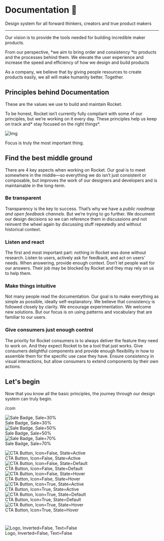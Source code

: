 
# Documentation 🚀

Design system for all forward thinkers, creators and true product makers

---

Our vision is to provide the tools needed for building incredible maker products.

From our perspective, *we aim to bring order and consistency *to products and the processes behind them. We elevate the user experience and increase the speed and efficiency of how we design and build products

As a company, we believe that by giving people resources to create products easily, we all will make humanity better. Together.

## Principles behind Documentation

These are the values we use to build and maintain Rocket.

To be honest, Rocket isn’t currently fully compliant with some of our principles, but we’re working on it every day. These principles help us keep on track and* stay focused on the right things*.

![Img](https://studio-assets.supernova.io/design-systems/14533/9289758a-6300-472a-bbc6-a57098081abf.jpeg?Expires=1990828800&Policy=eyJTdGF0ZW1lbnQiOlt7IlJlc291cmNlIjoiaHR0cHM6Ly9zdHVkaW8tYXNzZXRzLnN1cGVybm92YS5pby9kZXNpZ24tc3lzdGVtcy8xNDUzMy85Mjg5NzU4YS02MzAwLTQ3MmEtYmJjNi1hNTcwOTgwODFhYmYuanBlZyIsIkNvbmRpdGlvbiI6eyJEYXRlTGVzc1RoYW4iOnsiQVdTOkVwb2NoVGltZSI6MTk5MDgyODgwMH19fV19&Signature=E9DL6D-ZtS~4qaH18y5tnHC4gtpQUzZb85NmDFMuezn~MaWHPSumzBv6tXkxGqSgGyKh~9FaYnbfHkcJhU~4F~jdbuY70gbRxUpvnBtyCpz8o0mci-d2A9WoIZ3RGl11izD3c2WMfUaKhSaFlUw8cTGP-9vrqeUi58O2P4zYT9eAeyvOIFzQXgIgljhxiB9mIVU5a4j1vDL8ntJpagEZukKRskOgMrrB4LNQ-nRsvXFF7W5C5EkdoZPZf4jFxcQu2Yj6M9-bqNBXubYMsYYhEXqvqUOAnYVaE59E5PSSe43HKv2gp1ajSJ3ttHtTtCITO8Vyfh1FoTl03Z18ki8iZg__&Key-Pair-Id=APKAJGK34LCCAUR7N6LA)

Focus is truly the most important thing.

## Find the best middle ground

There are 4 key aspects when working on Rocket. Our goal is to meet somewhere in the middle—so everything we do isn’t just consistent or composable, but improves the work of our designers and developers and is maintainable in the long-term.

### Be transparent

Transparency is the key to success. That’s why we have a *public roadmap and open feedback channels*. But we’re trying to go further. We document our design decisions so we can reference them in discussions and not reinvent the wheel again by discussing stuff repeatedly and without historical context.

### Listen and react

The first and most important part: nothing in Rocket was done without research. Listen to users, actively ask for feedback, and act on users’ needs. When answering, provide enough context. Don’t let people wait for our answers. Their job may be blocked by Rocket and they may rely on us to help them.

### Make things intuitive

Not many people read the documentation. Our goal is to make everything as simple as possible, ideally self-explanatory. We believe that consistency is followed closely by clarity. We encourage experimentation. We welcome new solutions. But our focus is on using patterns and vocabulary that are familiar to our users.

### Give consumers just enough control

The priority for Rocket consumers is to always deliver the feature they need to work on. And they expect Rocket to be a tool that just works. Give consumers delightful components and provide enough flexibility in how to assemble them for the specific use case they have. Ensure consistency in visual interactions, but allow consumers to extend components by their own actions.

## Let's begin

Now that you know all the basic principles, the journey through our design system can truly begin.

/com

  
![Sale Badge, Sale=30%](https://studio-assets.supernova.io/design-systems/14533/dad5d8fe-1834-4685-8576-70a337bb8820.png?Expires=1990828800&Policy=eyJTdGF0ZW1lbnQiOlt7IlJlc291cmNlIjoiaHR0cHM6Ly9zdHVkaW8tYXNzZXRzLnN1cGVybm92YS5pby9kZXNpZ24tc3lzdGVtcy8xNDUzMy9kYWQ1ZDhmZS0xODM0LTQ2ODUtODU3Ni03MGEzMzdiYjg4MjAucG5nIiwiQ29uZGl0aW9uIjp7IkRhdGVMZXNzVGhhbiI6eyJBV1M6RXBvY2hUaW1lIjoxOTkwODI4ODAwfX19XX0_&Signature=D8vM8jlNiyBzr5jUZA726q2fCWkX4SFtBndejarJ1V3auKnBSEEKdLgx6KdLiVB1zql9yeDrAqJF6hjI-TAbA3WqBy5aJG648m2U0xQwMhsq510GRTIz1yndi4nglMXZq2wQqlRygkS-YRNGxVI5ZPlolVcH737b0JE56EWC6eGrfJ05LEsg0X579F5zFAm5vA4XyAPdJq89~petiqedlUIm3LmzYHbhOvkv~uKdy0a-~Bks~w7t8Rie0Y~BxmJ5husl94J16cKAF8HOzt57CvjGDi8Gh9EZZlHtsC~OalcDqPnSwEcoqmPYms9v5xHjZSuIe2Crv1kl5R6JcM253Q__&Key-Pair-Id=APKAJGK34LCCAUR7N6LA)  
Sale Badge, Sale=30%  
![Sale Badge, Sale=50%](https://studio-assets.supernova.io/design-systems/14533/85be847f-53f9-4fab-a3e9-6726f522b5e3.png?Expires=1990828800&Policy=eyJTdGF0ZW1lbnQiOlt7IlJlc291cmNlIjoiaHR0cHM6Ly9zdHVkaW8tYXNzZXRzLnN1cGVybm92YS5pby9kZXNpZ24tc3lzdGVtcy8xNDUzMy84NWJlODQ3Zi01M2Y5LTRmYWItYTNlOS02NzI2ZjUyMmI1ZTMucG5nIiwiQ29uZGl0aW9uIjp7IkRhdGVMZXNzVGhhbiI6eyJBV1M6RXBvY2hUaW1lIjoxOTkwODI4ODAwfX19XX0_&Signature=d2OPpwSqnLj2ceqn8g2YunicCUEMcK6ZFtD6wrVyceynHTQlG~uGAPRjnCKNxc0qjGgmcLvbmIbi9KCgYI6ZcIelbuksZajmWbAdRBwZ~t2EmQd0kzmcWpqFj6nvk5Dw83TGQnZfPBK37tdL2gv~EwuBV8Vy6KI993mcglsXagO5JJLP-Kli939Z-15QS~s1n97tSioP4OTsnAn8d7D3h~PnUCNDrR-xzMlQAETsUTFlDUHxmBJuUAjmZakKyt6gGMPLZ9ao~AQP-qt3FnGcY-iO1obVvF~uU5RbwHKoICsd9mMFURgs9d4L56EN3brgX36NMP0ILmbSBL0MdmYuGA__&Key-Pair-Id=APKAJGK34LCCAUR7N6LA)  
Sale Badge, Sale=50%  
![Sale Badge, Sale=70%](https://studio-assets.supernova.io/design-systems/14533/2c8999b4-d1c8-455e-adee-1e394f69863a.png?Expires=1990828800&Policy=eyJTdGF0ZW1lbnQiOlt7IlJlc291cmNlIjoiaHR0cHM6Ly9zdHVkaW8tYXNzZXRzLnN1cGVybm92YS5pby9kZXNpZ24tc3lzdGVtcy8xNDUzMy8yYzg5OTliNC1kMWM4LTQ1NWUtYWRlZS0xZTM5NGY2OTg2M2EucG5nIiwiQ29uZGl0aW9uIjp7IkRhdGVMZXNzVGhhbiI6eyJBV1M6RXBvY2hUaW1lIjoxOTkwODI4ODAwfX19XX0_&Signature=j7ctLyir5drGT8z~iClm9gBTeWUf~rDmTbqAmnP8c9tHBKb5A3o0O-lwdYr8ExKI7j2Iyy3zGLsLZBfnzcph9ljrUi~7NJiwhCtWjn5hcx~w9HaE3p5DAOlDGXKThK~21vfrEAz33BEMNo-rnqBbXn1t0Bu1EZAYvYbucKjRo0wfmjdaUFA8x4DN60Tquuj3cvl-aHyMZla2W9kyS7k7fQlxwK0VJdzAUJ8ft8sCx5hZSYkQ5P6Swc87P96fz2sYKvvlneDWkGCuh3wwbpIgUvDNkFtSfBWg79uIZtUcXw~U3ObuECniTMIKCJ9Njg96LRU7Xhi5ovoP9GbiaUeubg__&Key-Pair-Id=APKAJGK34LCCAUR7N6LA)  
Sale Badge, Sale=70%  


  
![CTA Button, Icon=False, State=Active](https://studio-assets.supernova.io/design-systems/14533/6d8dff38-6a48-47ad-a405-a2e340b0b1e3.png?Expires=1990828800&Policy=eyJTdGF0ZW1lbnQiOlt7IlJlc291cmNlIjoiaHR0cHM6Ly9zdHVkaW8tYXNzZXRzLnN1cGVybm92YS5pby9kZXNpZ24tc3lzdGVtcy8xNDUzMy82ZDhkZmYzOC02YTQ4LTQ3YWQtYTQwNS1hMmUzNDBiMGIxZTMucG5nIiwiQ29uZGl0aW9uIjp7IkRhdGVMZXNzVGhhbiI6eyJBV1M6RXBvY2hUaW1lIjoxOTkwODI4ODAwfX19XX0_&Signature=EzFl1JGT7k-gbPsfjiOYxD6GpAGB2750vIYTWnpinWgr6pgdpPZYa-F99xsA~9b935vrl~bQ0cRTenSp-B51ZwbmyyfJ79cbZ7rN-rctQSpCwX5TN39KaT5aYbr~No0LiM4Ja9S6dO0mwlqKNucCs7UtiW7B5f~oEONOv84KYLWxqVGcEWC~3Ij7~m4SzS5putl5WoeZDc9~wQ4pUS-7k6muuiUP5S5Th9Rs3UBhXdpt0RZR8saFXmXq3sUEJ99qm2CybKlfxzn~eNYHhjYaoZRPC-BzsO-IcMBf7sx7UV1as4Y7uMyZ59eJiSZ~T2WNG-9203FuA4gkDbhITJLJrg__&Key-Pair-Id=APKAJGK34LCCAUR7N6LA)  
CTA Button, Icon=False, State=Active  
![CTA Button, Icon=False, State=Default](https://studio-assets.supernova.io/design-systems/14533/38b12214-1170-433e-8424-7e030f2ce358.png?Expires=1990828800&Policy=eyJTdGF0ZW1lbnQiOlt7IlJlc291cmNlIjoiaHR0cHM6Ly9zdHVkaW8tYXNzZXRzLnN1cGVybm92YS5pby9kZXNpZ24tc3lzdGVtcy8xNDUzMy8zOGIxMjIxNC0xMTcwLTQzM2UtODQyNC03ZTAzMGYyY2UzNTgucG5nIiwiQ29uZGl0aW9uIjp7IkRhdGVMZXNzVGhhbiI6eyJBV1M6RXBvY2hUaW1lIjoxOTkwODI4ODAwfX19XX0_&Signature=g063lX5R30H3YMdH2YPzlpnMGA2OBYJotqo-WdYKkXlEuET6IRGMRf4~VmLUEDhjY2iB6YPX0kAwXui3DFVc8tyzl5tp9RExr~6ksPM9ZbfvO-XGkoQNGwf75bOMc6fYRYx8I3Hz8ju~IltwX-50zMw1A2gQw9K0a43NYooXeARB8VOG2NujaGKChYm8dKnX7e45Iy6Jp9NN3mQHQsa6CIt3wnECwyKSyPmrUttrfgB0umuE-gzbhabYAyJNeSLbPyGehMPYk0cLotV9GF8XAPbDBRZUEs9YxTF~X5QaFu-INiFiBjOUZVlyX89MUTUlEyO4jIAeiVJygZVxJ5R5kA__&Key-Pair-Id=APKAJGK34LCCAUR7N6LA)  
CTA Button, Icon=False, State=Default  
![CTA Button, Icon=False, State=Hover](https://studio-assets.supernova.io/design-systems/14533/f89f2d87-eac7-4e16-b950-dddb548b84d3.png?Expires=1990828800&Policy=eyJTdGF0ZW1lbnQiOlt7IlJlc291cmNlIjoiaHR0cHM6Ly9zdHVkaW8tYXNzZXRzLnN1cGVybm92YS5pby9kZXNpZ24tc3lzdGVtcy8xNDUzMy9mODlmMmQ4Ny1lYWM3LTRlMTYtYjk1MC1kZGRiNTQ4Yjg0ZDMucG5nIiwiQ29uZGl0aW9uIjp7IkRhdGVMZXNzVGhhbiI6eyJBV1M6RXBvY2hUaW1lIjoxOTkwODI4ODAwfX19XX0_&Signature=UdkOborTDGl16bJZ2nxlwrGp8xBkqVcnhHTIeHVo14m8dBYz2yuKgR~glieqpo7hjvAhS920pLoJ041hELi9B6JGM6ZNGFrs2K4OWSKHq3DqmwWb0mt4Or04PMXa6HXzZ1ytmQwSlcSfvlmNcFnfmfnffkQrdCFXVN77UC96EUDRH72I2VbRhuNNC672e4Y3ZucCoqAYSslyQWMWe-OQ6V8M9w-v6CXIpS36O~XOkYxzwXMYNrtt9nP6HnwrzEL-oYdJNvOfrWbNhejb1D1DUR1ApD4-GicUce7wEG3RxB9XbI8Gexx2vzPJOoNHADQZoHkqpRCgvUtyCdcSDlFfYQ__&Key-Pair-Id=APKAJGK34LCCAUR7N6LA)  
CTA Button, Icon=False, State=Hover  
![CTA Button, Icon=True, State=Active](https://studio-assets.supernova.io/design-systems/14533/16e5c24c-e8e8-4650-bebc-28daccba5d50.png?Expires=1990828800&Policy=eyJTdGF0ZW1lbnQiOlt7IlJlc291cmNlIjoiaHR0cHM6Ly9zdHVkaW8tYXNzZXRzLnN1cGVybm92YS5pby9kZXNpZ24tc3lzdGVtcy8xNDUzMy8xNmU1YzI0Yy1lOGU4LTQ2NTAtYmViYy0yOGRhY2NiYTVkNTAucG5nIiwiQ29uZGl0aW9uIjp7IkRhdGVMZXNzVGhhbiI6eyJBV1M6RXBvY2hUaW1lIjoxOTkwODI4ODAwfX19XX0_&Signature=JT7GUD98YSf1ZZ498omIGMlDVP0Sl7FEoE3FtR3E4kMEgeoUuA5GBP-8aFx0sOB18lO-RyuVrcEWrU2QkHWtM3fwKGhCis-JEnXOcsgf35Z7N8oKwEfAj2A6XU84yjpg9BKxGPSnAKNVvW0xsHt8HkJl7beVmg4VzxRyWE9oUBv18y6VRwA~-Oad5ySSIzJ0iqfrWwfkeVhno2AoNeNexSfamg02dXk1NGseqWfs86zf~iNtsrwVWZkD1EgUD0RIgghx04AUhFtiSKkOVujNp9nansh-khRB3VH3YePJLkNePv4tzaYHPbzQkZ~649jurzWWstQizhhtCD94V8toUA__&Key-Pair-Id=APKAJGK34LCCAUR7N6LA)  
CTA Button, Icon=True, State=Active  
![CTA Button, Icon=True, State=Default](https://studio-assets.supernova.io/design-systems/14533/8f7a5594-c852-43e6-9524-1f556ae7b1a7.png?Expires=1990828800&Policy=eyJTdGF0ZW1lbnQiOlt7IlJlc291cmNlIjoiaHR0cHM6Ly9zdHVkaW8tYXNzZXRzLnN1cGVybm92YS5pby9kZXNpZ24tc3lzdGVtcy8xNDUzMy84ZjdhNTU5NC1jODUyLTQzZTYtOTUyNC0xZjU1NmFlN2IxYTcucG5nIiwiQ29uZGl0aW9uIjp7IkRhdGVMZXNzVGhhbiI6eyJBV1M6RXBvY2hUaW1lIjoxOTkwODI4ODAwfX19XX0_&Signature=hA8OQiANGwbfQEAi~S53F8P2d-0tA0Ijv3j7BSBLcmL808LZXd5N6O3ln3m0Ax357unSzCsVAhJOENsNkM-A1ifJfeSbzU4u02SXeLw8Bl-277Y3Z1Xqmej3WwkOFKbN-dhjhsG3Lm5rGXwhuI~IUfrSQY6CrkdOMsRGAMVLWoivwZ~ShJ1LeOGrvMZd-IYgzcCwi7nkes7VoiqnyXl0eEYzA6gZq2qR6I7tI-dExLQBuPXm4oEyfbJZiYCLNY7eqiAH8m-V1lANcvTLQCxlW0-9DCYE6p9JfLv~eTEkZKQAaA3qOVFlIodoxa5mJJP5vueEg97hFYCKmwIAvN22aA__&Key-Pair-Id=APKAJGK34LCCAUR7N6LA)  
CTA Button, Icon=True, State=Default  
![CTA Button, Icon=True, State=Hover](https://studio-assets.supernova.io/design-systems/14533/697edd98-15dd-4f51-8ef9-b698a10f5912.png?Expires=1990828800&Policy=eyJTdGF0ZW1lbnQiOlt7IlJlc291cmNlIjoiaHR0cHM6Ly9zdHVkaW8tYXNzZXRzLnN1cGVybm92YS5pby9kZXNpZ24tc3lzdGVtcy8xNDUzMy82OTdlZGQ5OC0xNWRkLTRmNTEtOGVmOS1iNjk4YTEwZjU5MTIucG5nIiwiQ29uZGl0aW9uIjp7IkRhdGVMZXNzVGhhbiI6eyJBV1M6RXBvY2hUaW1lIjoxOTkwODI4ODAwfX19XX0_&Signature=MZKTmpRvmoQ2W9SPy9Ob2R1bjBFRUyHIqMNyArADLaK8f5ufZTSXeIufqswZqJXMD7HpLYzzlpGd4jyf2zt5YBQq4qIrUrJTaBJGcrSic0QtsbQVjl7DZWbZdMRfSsVnxHhUu8ScveY0CSGzcLl-AIUfd68e5rlSvXrtoO26WXA8i-28WfF4ZDXq9um28BZKiE9tIQDqR1sUbiN~7JcOI82IX3QKPqoxPM7C10RZOcvG~XFZBYGjGbA5W~evJTJM9iH6iepMJqIwJ9hqkBrPQYYJI21HWeZLzu6vRtAnzd05EDqcwmHAx-7KN5Rrsw25OHNu08vr1VStGMRgmIpvIg__&Key-Pair-Id=APKAJGK34LCCAUR7N6LA)  
CTA Button, Icon=True, State=Hover  


```javascript  
  
```

  
![Logo, Inverted=False, Text=False](https://studio-assets.supernova.io/design-systems/14533/33e2eb7e-2f3d-42fb-8f2d-da873944ef7d.png?Expires=1990828800&Policy=eyJTdGF0ZW1lbnQiOlt7IlJlc291cmNlIjoiaHR0cHM6Ly9zdHVkaW8tYXNzZXRzLnN1cGVybm92YS5pby9kZXNpZ24tc3lzdGVtcy8xNDUzMy8zM2UyZWI3ZS0yZjNkLTQyZmItOGYyZC1kYTg3Mzk0NGVmN2QucG5nIiwiQ29uZGl0aW9uIjp7IkRhdGVMZXNzVGhhbiI6eyJBV1M6RXBvY2hUaW1lIjoxOTkwODI4ODAwfX19XX0_&Signature=JkPHVLtR9T9A0FvWIGFVHj1r5h~MpXHhi0xeQfXzXoxLqNdlM3X66Z5S7c7npIOAxBHxvMJYS0WFPwhaz9qUoLpua477dBrZh5DAzDBd75omYahz87EakfaVI0G4nO6ejXyHOK10OCNnNEer0mp2oWKj75sgz1TU8qIC1yVXqbsjyd8ZK~yv~k~XmcAOaivzg3GIRLADKcmzEr9TmqrcQkCZFGvsRj~PqkcyjXVyiE~J7CkHX57v0mwKudD8Q2kNBtiUynw0y2uV-oQLhA5HmkWacXsk50UH-p7fSxpwsQMV6iAHOITf7N-vpZABKet61WUuAt648MYwvvMGddfURw__&Key-Pair-Id=APKAJGK34LCCAUR7N6LA)  
Logo, Inverted=False, Text=False  


  
  
